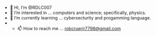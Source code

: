 - 👋 Hi, I’m @RDLC007
- 👀 I’m interested in ... computers and science; specifically, physics. 
- 🌱 I’m currently learning ... cybersecturity and progamming language.
- - 📫 How to reach me ... robcruerjr7798@gmail.com

<!---
RDLC007/RDLC007 is a ✨ special ✨ repository because its `README.md` (this file) appears on your GitHub profile.
You can click the Preview link to take a look at your changes.
--->
